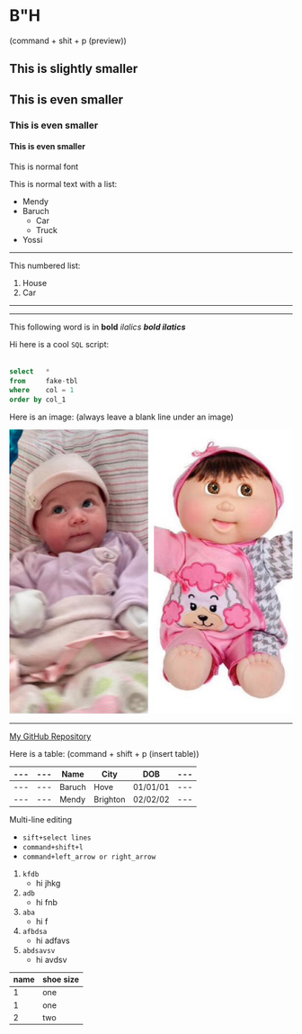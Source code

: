 # B"H

(command + shit + p (preview))

## This is slightly smaller

## This is even smaller

### This is even smaller

#### This is even smaller

This is normal font

This is normal text with a list:
- Mendy
- Baruch 
    - Car
    - Truck
- Yossi
---
This numbered list:
1. House
2. Car

-- --------------------------------------------------------------------------------
---
This following word is in **bold** *ilalics* ***bold ilatics***

Hi here is a cool `SQL` script:

```sql

select   *
from     fake-tbl
where    col = 1
order by col_1

```
Here is an image: (always leave a blank line under an image)

![](images/leah.png)

---

[My GitHub Repository](https://github.com/mefune/coding-deep-dive)

Here is a table: (command + shift + p (insert table))

|---|---|  Name |  City | DOB|---|
|---|---|---|---|---|---|
|---|---| Baruch  | Hove  | 01/01/01 |---|
|---|---| Mendy | Brighton | 02/02/02 |---|

Multi-line editing 
- `sift+select lines`
- `command+shift+l`
- `command+left_arrow or right_arrow`

1. `kfdb`
    - hi jhkg
2. `adb`
    - hi fnb
3. `aba`
    - hi f 
4. `afbdsa`
    - hi adfavs
5. `abdsavsv`
    - hi avdsv

|name|shoe size|
|---|---|  
|1| one|
|1| one|
|2| two|